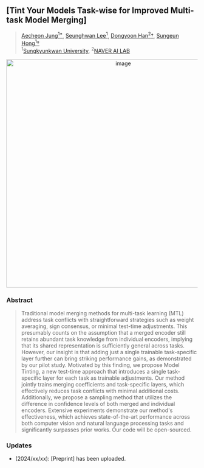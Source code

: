 ## [Tint Your Models Task-wise for Improved Multi-task Model Merging]

> [Aecheon Jung<sup>1*](https://github.com/kasurashan), [Seunghwan Lee<sup>1](https://github.com/nomis911), [Dongyoon Han<sup>2</sup>&dagger;](https://dongyoonhan.github.io/), [Sungeun Hong<sup>1</sup>&dagger;](https://www.csehong.com/) <br>
> <sup>1</sup>[Sungkyunkwan University](https://www.skku.edu/eng/index.do), <sup>2</sup>[NAVER AI LAB](https://naver-career.gitbook.io/en/teams/clova-cic/ai-lab)

<p align="center">
<img width="600" alt="image" src="https://github.com/user-attachments/assets/0e7e8f5f-e947-4f37-91df-90087a525a39">
</p>

### Abstract
>Traditional model merging methods for multi-task learning (MTL) address task conflicts with straightforward strategies such as weight averaging, sign consensus, or minimal test-time adjustments. This presumably counts on the assumption that a merged encoder still retains abundant task knowledge from individual encoders, implying that its shared representation is sufficiently general across tasks. However, our insight is that adding just a single trainable task-specific layer further can bring striking performance gains, as demonstrated by our pilot study. Motivated by this finding, we propose Model Tinting, a new test-time approach that introduces a single task-specific layer for each task as trainable adjustments. Our method jointly trains merging coefficients and task-specific layers, which effectively reduces task conflicts with minimal additional costs. Additionally, we propose a sampling method that utilizes the difference in confidence levels of both merged and individual encoders. Extensive experiments demonstrate our method's effectiveness, which achieves state-of-the-art performance across both computer vision and natural language processing tasks and significantly surpasses prior works. Our code will be open-sourced.






### Updates
* (2024/xx/xx): [Preprint] has been uploaded.
